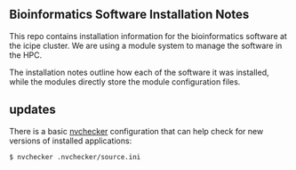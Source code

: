 ## Bioinformatics Software Installation Notes

This repo contains installation information for the bioinformatics software at the icipe cluster. We are using a module system to manage the software in the HPC. 

The installation notes outline how each of the software it was installed, while the modules directly store the module configuration files. 

## updates
There is a basic [nvchecker](https://github.com/lilydjwg/nvchecker) configuration that can help check for new versions of installed applications:

`$ nvchecker .nvchecker/source.ini`
